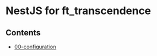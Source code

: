 # NestJS for ft_transcendence

## Contents

- [00-configuration](https://github.com/kohyounghwan/ft_transcendence/tree/master/00-configuration#readme)

